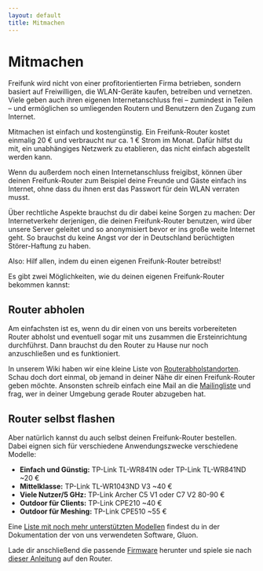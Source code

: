 ```yaml
---
layout: default
title: Mitmachen
---
```

# Mitmachen

Freifunk wird nicht von einer profitorientierten Firma betrieben, sondern basiert auf Freiwilligen, die WLAN-Geräte kaufen, betreiben und vernetzen. Viele geben auch ihren eigenen Internetanschluss frei – zumindest in Teilen – und ermöglichen so umliegenden Routern und Benutzern den Zugang zum Internet.

Mitmachen ist einfach und kostengünstig. Ein Freifunk-Router kostet einmalig 20 € und verbraucht nur ca. 1 € Strom im Monat. Dafür hilfst du mit, ein unabhängiges Netzwerk zu etablieren, das nicht einfach abgestellt werden kann.

Wenn du außerdem noch einen Internetanschluss freigibst, können über deinen Freifunk-Router zum Beispiel deine Freunde und Gäste einfach ins Internet, ohne dass du ihnen erst das Passwort für dein WLAN verraten musst.

Über rechtliche Aspekte brauchst du dir dabei keine Sorgen zu machen: Der Internetverkehr derjenigen, die deinen Freifunk-Router benutzen, wird über unsere Server geleitet und so anonymisiert bevor er ins große weite Internet geht. So brauchst du keine Angst vor der in Deutschland berüchtigten Störer-Haftung zu haben.

Also: Hilf allen, indem du einen eigenen Freifunk-Router betreibst!

Es gibt zwei Möglichkeiten, wie du deinen eigenen Freifunk-Router bekommen kannst:

## Router abholen

Am einfachsten ist es, wenn du dir einen von uns bereits vorbereiteten Router abholst und eventuell sogar mit uns zusammen die Ersteinrichtung durchführst. Dann brauchst du den Router zu Hause nur noch anzuschließen und es funktioniert.

In unserem Wiki haben wir eine kleine Liste von [Routerabholstandorten](http://wiki.bremen.freifunk.net/Router/Routerabholstandorte). Schau doch dort einmal, ob jemand in deiner Nähe dir einen Freifunk-Router geben möchte. Ansonsten schreib einfach eine Mail an die [Mailingliste] und frag, wer in deiner Umgebung gerade Router abzugeben hat.

## Router selbst flashen
Aber natürlich kannst du auch selbst deinen Freifunk-Router bestellen. Dabei eignen sich für verschiedene Anwendungszwecke verschiedene Modelle:

<ul class="list-group">
  <li class="list-group-item">
    <strong>Einfach und Günstig:</strong>
    TP-Link TL-WR841N oder TP-Link TL-WR841ND
    <span class="badge">~20 €</span>
  </li>
  <li class="list-group-item">
    <strong>Mittelklasse:</strong>
    TP-Link TL-WR1043ND V3
    <span class="badge">~40 €</span>
  </li>
  <li class="list-group-item">
    <strong>Viele Nutzer/5 GHz:</strong>
    TP-Link Archer C5 V1 oder C7 V2 
    <span class="badge">80-90 €</span>
  </li>
  <li class="list-group-item">
    <strong>Outdoor für Clients:</strong>
    TP-Link CPE210
    <span class="badge">~40 €</span>
  </li>
  <li class="list-group-item">
    <strong>Outdoor für Meshing:</strong>
    TP-Link CPE510
    <span class="badge">~55 €</span>
  </li>
</ul>

Eine [Liste mit noch mehr unterstützten Modellen](http://gluon.readthedocs.io/en/stable/#supported-devices-architectures) findest du in der Dokumentation der von uns verwendeten Software, Gluon.

Lade dir anschließend die passende [Firmware] herunter und spiele sie nach [dieser Anleitung](http://wiki.bremen.freifunk.net/Anleitungen/Firmware/Flashen) auf den Router.

[hshb]: http://hackerspace-bremen.de/anfahrt/
[Mailingliste]: mailto:liste@bremen.freifunk.net
[Firmware]: http://downloads.bremen.freifunk.net/firmware/stable/factory/
